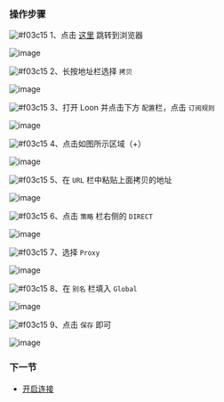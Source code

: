 ### 操作步骤

![#f03c15](https://placehold.it/15/f03c15/000000?text=+) 1、点击 [这里](https://github.com/blackmatrix7/ios_rule_script/blob/master/rule/Loon/Proxy/Proxy.list) 跳转到浏览器

![image](https://raw.githubusercontent.com/chiupam/tutorial-image/master/Loon/Frist/Third_1.jpg)

![#f03c15](https://placehold.it/15/f03c15/000000?text=+) 2、长按地址栏选择 `拷贝`

![image](https://raw.githubusercontent.com/chiupam/tutorial-image/master/Loon/Frist/Third_2.jpg)

![#f03c15](https://placehold.it/15/f03c15/000000?text=+) 3、打开 Loon 并点击下方 `配置`栏，点击 `订阅规则`

![image](https://raw.githubusercontent.com/chiupam/tutorial-image/master/Loon/Frist/Third_3.jpg)

![#f03c15](https://placehold.it/15/f03c15/000000?text=+) 4、点击如图所示区域（+）

![image](https://raw.githubusercontent.com/chiupam/tutorial-image/master/Loon/Frist/Third_4.jpg)

![#f03c15](https://placehold.it/15/f03c15/000000?text=+) 5、在 `URL` 栏中粘贴上面拷贝的地址

![image](https://raw.githubusercontent.com/chiupam/tutorial-image/master/Loon/Frist/Third_5.jpg)

![#f03c15](https://placehold.it/15/f03c15/000000?text=+) 6、点击 `策略` 栏右侧的 `DIRECT`

![image](https://raw.githubusercontent.com/chiupam/tutorial-image/master/Loon/Frist/Frist_6.jpg)

![#f03c15](https://placehold.it/15/f03c15/000000?text=+) 7、选择 `Proxy`

![image](https://raw.githubusercontent.com/chiupam/tutorial-image/master/Loon/Frist/Third_7.jpg)

![#f03c15](https://placehold.it/15/f03c15/000000?text=+) 8、在 `别名` 栏填入 `Global`

![image](https://raw.githubusercontent.com/chiupam/tutorial-image/master/Loon/Frist/Third_8.jpg)

![#f03c15](https://placehold.it/15/f03c15/000000?text=+) 9、点击 `保存` 即可

![image](https://raw.githubusercontent.com/chiupam/tutorial-image/master/Loon/Frist/Third_9.jpg)

### 下一节

- [开启连接](https://github.com/chiupam/tutorial/blob/master/Loon/Frist/Fourth.md)
